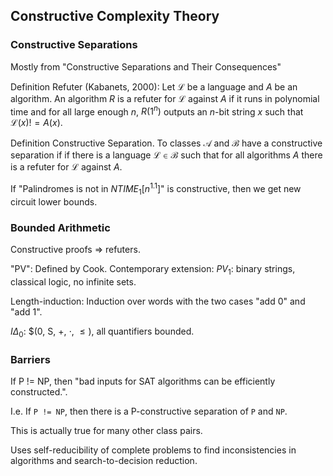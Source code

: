 ## Constructive Complexity Theory

### Constructive Separations

Mostly from "Constructive Separations and Their Consequences"

Definition Refuter (Kabanets, 2000): Let $\mathcal{L}$ be a language and $A$ be an algorithm.
An algorithm $R$ is a refuter for $\mathcal{L}$ against $A$ if it runs in polynomial time and
for all large enough $n$, $R(1^n)$ outputs an
$n$-bit string $x$ such that $\mathcal{L}(x) != A(x)$.

Definition Constructive Separation. To classes $\mathcal{A}$ and $\mathcal{B}$ have a
constructive separation if if there is a language $\mathcal{L}\in\mathcal{B}$
such that for all algorithms $A$ there is a refuter for $\mathcal{L}$ against $A$.

If "Palindromes is not in $NTIME_1[n^{1.1}]$" is constructive, then we get new circuit lower bounds.

### Bounded Arithmetic

Constructive proofs => refuters.

"PV": Defined by Cook. Contemporary extension: $PV_1$: binary strings, classical logic, no infinite sets.

Length-induction: Induction over words with the two cases "add $0$" and "add $1$".

$I\Delta_0$: $(0, S, +, $\cdot$, $\le)$, all quantifiers bounded.

### Barriers

If P != NP, then "bad inputs for SAT algorithms can be efficiently constructed.".

I.e. If `P != NP`, then there is a P-constructive separation of `P` and `NP`.

This is actually true for many other class pairs.

Uses self-reducibility of complete problems to find inconsistencies in algorithms and search-to-decision reduction.